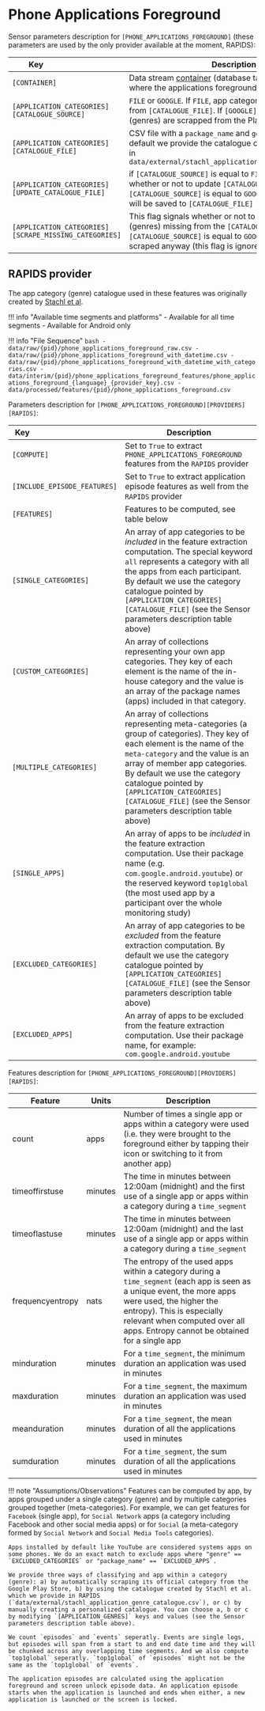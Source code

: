 # Phone Applications Foreground

Sensor parameters description for `[PHONE_APPLICATIONS_FOREGROUND]` (these parameters are used by the only provider available at the moment, RAPIDS):

|Key&nbsp;&nbsp;&nbsp;&nbsp;&nbsp;&nbsp;&nbsp;&nbsp;&nbsp;&nbsp;&nbsp;&nbsp;&nbsp;&nbsp;&nbsp;&nbsp;&nbsp;&nbsp;&nbsp;&nbsp;&nbsp;&nbsp;&nbsp;&nbsp;&nbsp;&nbsp;&nbsp;&nbsp;&nbsp;            | Description |
|----------------|-----------------------------------------------------------------------------------------------------------------------------------
|`[CONTAINER]`| Data stream [container](../../datastreams/data-streams-introduction/) (database table, CSV file, etc.) where the applications foreground data is stored
|`[APPLICATION_CATEGORIES][CATALOGUE_SOURCE]` | `FILE` or `GOOGLE`. If `FILE`, app categories (genres) are read from `[CATALOGUE_FILE]`. If `[GOOGLE]`, app categories (genres) are scrapped from the Play Store
|`[APPLICATION_CATEGORIES][CATALOGUE_FILE]` | CSV file with a `package_name` and `genre` column. By default we provide the catalogue created by [Stachl et al](../../citation#stachl-applications-foreground) in `data/external/stachl_application_genre_catalogue.csv`
|`[APPLICATION_CATEGORIES][UPDATE_CATALOGUE_FILE]` | if `[CATALOGUE_SOURCE]` is equal to `FILE`, this flag signals whether or not to update `[CATALOGUE_FILE]`, if `[CATALOGUE_SOURCE]` is equal to `GOOGLE` all scraped genres will be saved to `[CATALOGUE_FILE]`
|`[APPLICATION_CATEGORIES][SCRAPE_MISSING_CATEGORIES]` | This flag signals whether or not to scrape categories (genres) missing from the `[CATALOGUE_FILE]`. If `[CATALOGUE_SOURCE]` is equal to `GOOGLE`, all genres are scraped anyway (this flag is ignored)

## RAPIDS provider

The app category (genre) catalogue used in these features was originally created by [Stachl et al](../../citation#stachl-applications-foreground).

!!! info "Available time segments and platforms"
    - Available for all time segments
    - Available for Android only

!!! info "File Sequence"
    ```bash
    - data/raw/{pid}/phone_applications_foreground_raw.csv
    - data/raw/{pid}/phone_applications_foreground_with_datetime.csv
    - data/raw/{pid}/phone_applications_foreground_with_datetime_with_categories.csv
    - data/interim/{pid}/phone_applications_foreground_features/phone_applications_foreground_{language}_{provider_key}.csv
    - data/processed/features/{pid}/phone_applications_foreground.csv
    ```


Parameters description for `[PHONE_APPLICATIONS_FOREGROUND][PROVIDERS][RAPIDS]`:

|Key&nbsp;&nbsp;&nbsp;&nbsp;&nbsp;&nbsp;&nbsp;&nbsp;&nbsp;&nbsp;&nbsp;&nbsp;&nbsp;&nbsp;&nbsp;&nbsp;&nbsp;&nbsp;&nbsp;&nbsp;&nbsp;&nbsp;&nbsp;&nbsp;&nbsp;&nbsp;&nbsp;&nbsp;&nbsp;&nbsp;&nbsp;&nbsp;&nbsp;&nbsp;&nbsp;&nbsp;&nbsp;&nbsp;&nbsp;&nbsp;            | Description |
|----------------|-----------------------------------------------------------------------------------------------------------------------------------
|`[COMPUTE]`| Set to `True` to extract `PHONE_APPLICATIONS_FOREGROUND` features from the `RAPIDS` provider|
|`[INCLUDE_EPISODE_FEATURES]`| Set to `True` to extract application episode features as well from the `RAPIDS` provider|
|`[FEATURES]` |         Features to be computed, see table below
|`[SINGLE_CATEGORIES]`     | An array of app categories to be *included* in the feature extraction computation. The special keyword `all` represents a category with all the apps from each participant. By default we use the category catalogue pointed by `[APPLICATION_CATEGORIES][CATALOGUE_FILE]` (see the Sensor parameters description table above)
|`[CUSTOM_CATEGORIES]`   | An array of collections representing your own app categories. They key of each element is the name of the in-house category and the value is an array of the package names (apps) included in that category.
|`[MULTIPLE_CATEGORIES]`   | An array of collections representing meta-categories (a group of categories). They key of each element is the name of the `meta-category` and the value is an array of member app categories. By default we use the category catalogue pointed by `[APPLICATION_CATEGORIES][CATALOGUE_FILE]` (see the Sensor parameters description table above)
|`[SINGLE_APPS]`           | An array of apps to be *included* in the feature extraction computation. Use their package name (e.g. `com.google.android.youtube`) or the reserved keyword `top1global` (the most used app by a participant over the whole monitoring study)
|`[EXCLUDED_CATEGORIES]`   | An array of app categories to be *excluded* from the feature extraction computation. By default we use the category catalogue pointed by `[APPLICATION_CATEGORIES][CATALOGUE_FILE]` (see the Sensor parameters description table above)
|`[EXCLUDED_APPS]`         | An array of apps to be excluded from the feature extraction computation. Use their package name, for example: `com.google.android.youtube`

Features description for `[PHONE_APPLICATIONS_FOREGROUND][PROVIDERS][RAPIDS]`:

|Feature                    |Units      |Description|
|-------------------------- |---------- |---------------------------|
|count              |apps      | Number of times a single app or apps within a category were used (i.e. they were brought to the foreground either by tapping their icon or switching to it from another app)
|timeoffirstuse     |minutes   | The time in minutes between 12:00am (midnight) and the first use of a single app or apps within a category during a `time_segment`
|timeoflastuse      |minutes   | The time in minutes between 12:00am (midnight) and the last use of a single app or apps within a category during a `time_segment`
|frequencyentropy   |nats      | The entropy of the used apps within a category during a `time_segment` (each app is seen as a unique event, the more apps were used, the higher the entropy). This is especially relevant when computed over all apps. Entropy cannot be obtained for a single app
|minduration        |minutes   | For a `time_segment`, the minimum duration an application was used in minutes
|maxduration        |minutes   | For a `time_segment`, the maximum duration an application was used in minutes
|meanduration       |minutes   | For a `time_segment`, the mean duration of all the applications used in minutes
|sumduration        |minutes   | For a `time_segment`, the sum duration of all the applications used in minutes

!!! note "Assumptions/Observations"
    Features can be computed by app, by apps grouped under a single category (genre) and by multiple categories grouped together (meta-categories). For example, we can get features for `Facebook` (single app), for `Social Network` apps (a category including Facebook and other social media apps) or for `Social` (a meta-category formed by `Social Network` and `Social Media Tools` categories).

    Apps installed by default like YouTube are considered systems apps on some phones. We do an exact match to exclude apps where "genre" == `EXCLUDED_CATEGORIES` or "package_name" == `EXCLUDED_APPS`.

    We provide three ways of classifying and app within a category (genre): a) by automatically scraping its official category from the Google Play Store, b) by using the catalogue created by Stachl et al. which we provide in RAPIDS (`data/external/stachl_application_genre_catalogue.csv`), or c) by manually creating a personalized catalogue. You can choose a, b or c by modifying `[APPLICATION_GENRES]` keys and values (see the Sensor parameters description table above).

    We count `episodes` and `events` seperatly. Events are single logs, but episodes will span from a start to and end date time and they will be chunked across any overlapping time segments. And we also compute `top1global` seperatly. `top1global` of `episodes` might not be the same as the `top1global` of `events`.

    The application episodes are calculated using the application foreground and screen unlock episode data. An application episode starts when the application is launched and ends when either, a new application is launched or the screen is locked.
